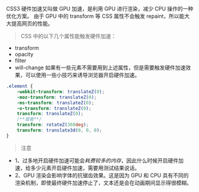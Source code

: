 CSS3 硬件加速又叫做 GPU 加速，是利用 GPU 进行渲染，减少 CPU 操作的一种优化方案。
由于 GPU 中的 transform 等 CSS 属性不会触发 repaint，所以能大大提高网页的性能。



> CSS 中的以下几个属性能触发硬件加速：

- transform
- opacity
- filter
- will-change
  如果有一些元素不需要用到上述属性，但是需要触发硬件加速效果，可以使用一些小技巧来诱导浏览器开启硬件加速。

```css
.element {
    -webkit-transform: translateZ(0);
    -moz-transform: translateZ(0);
    -ms-transform: translateZ(0);
    -o-transform: translateZ(0);
    transform: translateZ(0); 
    /**或者**/
    transform: rotateZ(360deg);
    transform: translate3d(0, 0, 0);
}
```

> 注意

- 1、过多地开启硬件加速可能会*耗费较多的内存*，因此什么时候开启硬件加速，给多少元素开启硬件加速，需要用测试结果说话。
- 2、GPU 渲染会影响字体的抗锯齿效果。这是因为 GPU 和 CPU 具有不同的渲染机制，即使最终硬件加速停止了，文本还是会在动画期间显示得很模糊。

